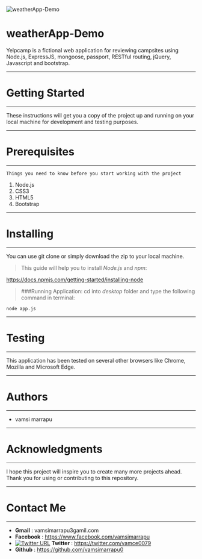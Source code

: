 ![weatherApp-Demo](https://github.com/vamsimarrapu0/node-WeatherApp/blob/master/screencapture-weathernow-app-herokuapp-1503445616228.png?raw=true)
# weatherApp-Demo
Yelpcamp is a fictional web application for reviewing campsites using Node.js, ExpressJS, mongoose, passport, RESTful routing, jQuery, Javascript and bootstrap.
*** 
# Getting Started
***
These instructions will get you a copy of the project up and running on your local machine for development and testing purposes.

***
# Prerequisites
***
```
Things you need to know before you start working with the project
```
1. Node.js
2. CSS3
3. HTML5
4. Bootstrap

 
***
# Installing
***
You can use git clone or simply download the zip to your local machine.
>This guide will help you to install *Node.js* and *npm*:
>
https://docs.npmjs.com/getting-started/installing-node

>###Running Application:
 >cd into *desktop* folder and type the following command in terminal:
```
node app.js
```


***
# Testing
***
This application has been tested on several other browsers like Chrome, Mozilla and Microsoft Edge.

***
# Authors
***
* vamsi marrapu

***

# Acknowledgments
***

I hope this project will inspire you to create many more projects ahead.
Thank you for using or contributing to this repository.

***
# Contact Me
***
- **Gmail**			:	vamsimarrapu3gamil.com
- **Facebook**		:	https://www.facebook.com/vamsimarrapu
- [![Twitter URL](https://img.shields.io/twitter/url/http/shields.io.svg?style=social)]() **Twitter**		:	https://twitter.com/vamce0079
- **Github**		:	https://github.com/vamsimarrapu0
